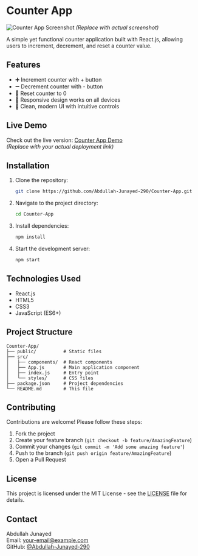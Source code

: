 # Counter App

![Counter App Screenshot](https://via.placeholder.com/400x250?text=Counter+App+Screenshot) 
*(Replace with actual screenshot)*

A simple yet functional counter application built with React.js, allowing users to increment, decrement, and reset a counter value.

## Features

- ➕ Increment counter with + button
- ➖ Decrement counter with - button
- 🔄 Reset counter to 0
- 📱 Responsive design works on all devices
- 🎨 Clean, modern UI with intuitive controls

## Live Demo

Check out the live version: [Counter App Demo](https://your-deployment-link.com)  
*(Replace with your actual deployment link)*

## Installation

1. Clone the repository:
   ```bash
   git clone https://github.com/Abdullah-Junayed-290/Counter-App.git
   ```
2. Navigate to the project directory:
   ```bash
   cd Counter-App
   ```
3. Install dependencies:
   ```bash
   npm install
   ```
4. Start the development server:
   ```bash
   npm start
   ```

## Technologies Used

- React.js
- HTML5
- CSS3
- JavaScript (ES6+)

## Project Structure

```
Counter-App/
├── public/          # Static files
├── src/
│   ├── components/  # React components
│   ├── App.js       # Main application component
│   ├── index.js     # Entry point
│   └── styles/      # CSS files
├── package.json     # Project dependencies
└── README.md        # This file
```

## Contributing

Contributions are welcome! Please follow these steps:

1. Fork the project
2. Create your feature branch (`git checkout -b feature/AmazingFeature`)
3. Commit your changes (`git commit -m 'Add some amazing feature'`)
4. Push to the branch (`git push origin feature/AmazingFeature`)
5. Open a Pull Request

## License

This project is licensed under the MIT License - see the [LICENSE](LICENSE) file for details.

## Contact

Abdullah Junayed  
Email: your-email@example.com  
GitHub: [@Abdullah-Junayed-290](https://github.com/Abdullah-Junayed-290)

